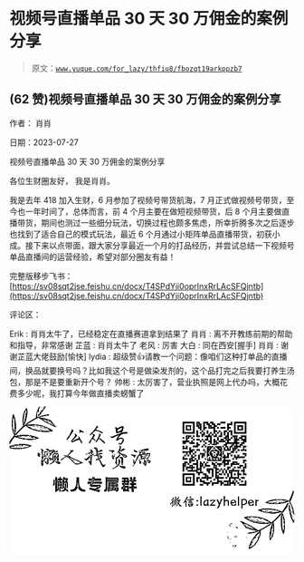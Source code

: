 # 视频号直播单品 30 天 30 万佣金的案例分享

> 原文：[`www.yuque.com/for_lazy/thfiu8/fbozqt19arkppzb7`](https://www.yuque.com/for_lazy/thfiu8/fbozqt19arkppzb7)



## (62 赞)视频号直播单品 30 天 30 万佣金的案例分享 

作者： 肖肖 

日期：2023-07-27 

视频号直播单品 30 天 30 万佣金的案例分享 

各位生财圈友好， 我是肖肖。 

我是去年 418 加入生财，6 月参加了视频号带货航海，7 月正式做视频号带货，至今也一年时间了，总体而言，前 4 个月主要在做短视频带货，后 8 个月主要做直播带货，期间也测过一些细分玩法，切换过程也颇多焦虑，所幸折腾多次之后逐步也找到了适合自己的模式玩法，最近 6 个月通过小矩阵单品直播带货，初获小成。接下来以点带面，跟大家分享最近一个月的打品经历，并尝试总结一下视频号单品直播间的运营经验，希望对部分圈友有益！ 

完整版移步飞书：[https://sv08sqt2jse.feishu.cn/docx/T4SPdYji0oprInxRrLAcSFQjntb](https://sv08sqt2jse.feishu.cn/docx/T4SPdYji0oprInxRrLAcSFQjntb) 

评论区： 

Erik : 肖肖太牛了，已经稳定在直播赛道拿到结果了 肖肖 : 离不开教练前期的帮助和指导，非常感谢 芷蓝 : 肖肖太牛了 老风 : 厉害 大白 : 同在西安[握手] 肖肖 : 谢谢芷蓝大佬鼓励[愉快] lydia : 超级赞👍请教一个问题：像咱们这种打单品的直播间，换品就要换号吗？比如我这个号是做染发剂的，这个品打完之后我要打养生汤包，那是不是要重新开个号？ 帅彬 : 太厉害了，营业执照是网上代办吗，大概花费多少呢，我打算今年做直播卖螃蟹了 

![](img/894d30a529e7c37bcd3392323c99941c.png)  